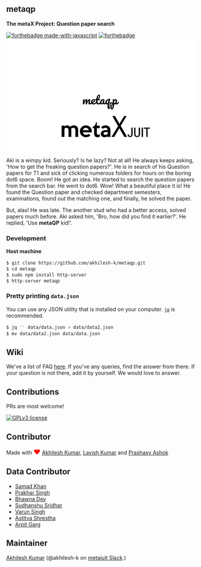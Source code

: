 ## metaqp 
**The metaX Project: Question paper search**

[![forthebadge made-with-javascript](http://ForTheBadge.com/images/badges/made-with-javascript.svg)](https://www.node.org/)
[![forthebadge](https://forthebadge.com/images/badges/built-with-love.svg)](https://forthebadge.com)
![metaqp](https://github.com/akhilesh-k/metaqp/blob/master/resources/images/test.png)

Aki is a wimpy kid. Seriously? Is he lazy? Not at all! 
He always keeps asking, 'How to get the freaking question papers?'. He is in search of his Question papers for T1 and sick of clicking numerous folders for hours on the boring dot6 space. Boom! He got an idea. He started to search the question papers from the search bar. He went to dot6. Wow! What a beautiful place it is! He found the Question paper and checked department semesters, examinations, found out the matching one, and finally, he solved the paper. 

But, alas! He was late. The another stud who had a better access, solved papers much before. Aki asked him, 'Bro, how did you find it earlier?'. He replied, 'Use **metaQP** kid!'.

### Development

**Host machine**

```
$ git clone https://github.com/akhilesh-k/metaqp.git
$ cd metaqp
$ sudo npm install http-server
$ http-server metaqp
```

### Pretty printing `data.json`

You can use any JSON utility that is installed on your computer.
[`jq`](https://stedolan.github.io/jq/) is recommended.

```sh
$ jq '' data/data.json > data/data2.json
$ mv data/data2.json data/data.json
```

## Wiki
We've a list of FAQ [here](https://github.com/metajuit/metaqp/wiki/FAQ). If you've any queries, find the answer from there. If your question is not there, add it by yourself. We would love to answer.

## Contributions

PRs are most welcome!

[![GPLv3 license](https://img.shields.io/badge/License-GPLv3-blue.svg)](http://perso.crans.org/besson/LICENSE.html)

## Contributor

Made with <span style="font-size:130%;color:red;">&hearts;</span> [Akhilesh Kumar](http://akhileshkumar.me), [Lavish Kumar](github.com/lavish-kumar) and [Prashasy Ashok](http://github.com/prashasy)

## Data Contributor
+ [Samad Khan](https://github.com/khansamad99)
+ [Prakhar Singh]()
+ [Bhawna Dey]()
+ [Sudhanshu Sridhar]()
+ [Varun Singh]()
+ [Astitva Shrestha]()
+ [Arpit Garg]()


## Maintainer

[Akhilesh Kumar](http://akhileshkumar.me) (@akhilesh-k on [metajuit Slack](https://metajuit.herokuapp.com).)

